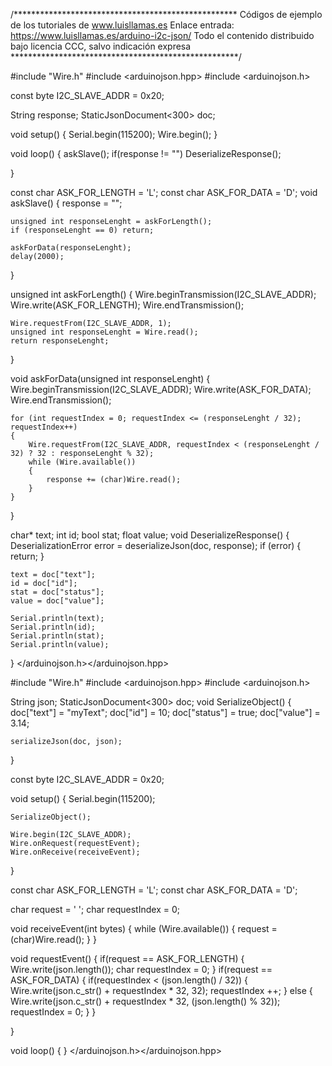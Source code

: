 /***************************************************
Códigos de ejemplo de los tutoriales de www.luisllamas.es
Enlace entrada: https://www.luisllamas.es/arduino-i2c-json/
Todo el contenido distribuido bajo licencia CCC, salvo indicación expresa
****************************************************/

#include "Wire.h"
#include <arduinojson.hpp>
#include <arduinojson.h>

const byte I2C_SLAVE_ADDR = 0x20;

String response;
StaticJsonDocument<300> doc;

void setup()
{
	Serial.begin(115200);
	Wire.begin();
}

void loop()
{
	askSlave();
	if(response != "") DeserializeResponse();

}

const char ASK_FOR_LENGTH = 'L';
const char ASK_FOR_DATA = 'D';
void askSlave()
{
	response = "";

	unsigned int responseLenght = askForLength();
	if (responseLenght == 0) return;

	askForData(responseLenght);
	delay(2000);
}

unsigned int askForLength()
{
	Wire.beginTransmission(I2C_SLAVE_ADDR);
	Wire.write(ASK_FOR_LENGTH);
	Wire.endTransmission();

	Wire.requestFrom(I2C_SLAVE_ADDR, 1);
	unsigned int responseLenght = Wire.read();
	return responseLenght;
}

void askForData(unsigned int responseLenght)
{
	Wire.beginTransmission(I2C_SLAVE_ADDR);
	Wire.write(ASK_FOR_DATA);
	Wire.endTransmission();

	for (int requestIndex = 0; requestIndex <= (responseLenght / 32); requestIndex++)
	{
		Wire.requestFrom(I2C_SLAVE_ADDR, requestIndex < (responseLenght / 32) ? 32 : responseLenght % 32);
		while (Wire.available())
		{
			response += (char)Wire.read();
		}
	}
}

char*  text;
int id;
bool stat;
float value;
void DeserializeResponse()
{
	DeserializationError error = deserializeJson(doc, response);
    if (error) { return; }
 
    text = doc["text"];
    id = doc["id"];
    stat = doc["status"];
    value = doc["value"];
 
    Serial.println(text);
    Serial.println(id);
    Serial.println(stat);
    Serial.println(value);
}
</arduinojson.h></arduinojson.hpp>

#include "Wire.h"
#include <arduinojson.hpp>
#include <arduinojson.h>
 
String json;
StaticJsonDocument<300> doc;
void SerializeObject()
{
    doc["text"] = "myText";
    doc["id"] = 10;
    doc["status"] = true;
    doc["value"] = 3.14;
 
    serializeJson(doc, json);
}

const byte I2C_SLAVE_ADDR = 0x20;


void setup()
{
	Serial.begin(115200);

	SerializeObject();

	Wire.begin(I2C_SLAVE_ADDR);
	Wire.onRequest(requestEvent);
	Wire.onReceive(receiveEvent);
}

const char ASK_FOR_LENGTH = 'L';
const char ASK_FOR_DATA = 'D';


char request = ' ';
char requestIndex = 0;

void receiveEvent(int bytes)
{
	while (Wire.available())
	{
	  request = (char)Wire.read();
	}
}

void requestEvent()
{
	if(request == ASK_FOR_LENGTH)
	{
		Wire.write(json.length());
		char requestIndex = 0;
	}
	if(request == ASK_FOR_DATA)
	{
		if(requestIndex < (json.length() / 32)) 
		{
			Wire.write(json.c_str() + requestIndex * 32, 32);
			requestIndex ++;
		}
		else
		{
			Wire.write(json.c_str() + requestIndex * 32, (json.length() % 32));
			requestIndex = 0;
		}
	}

}

void loop() 
{
}
</arduinojson.h></arduinojson.hpp>